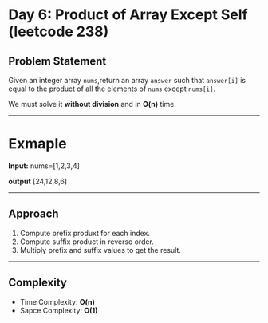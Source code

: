 # Day 6: Product of Array Except Self (leetcode 238)

## Problem Statement
Given an integer array `nums`,return an array `answer` such that `answer[i]` is equal to the product of all the elements of `nums` except `nums[i]`.

We must solve it **without division** and in **O(n)** time.

---

# Exmaple
**Input:**
nums=[1,2,3,4]

**output**
[24,12,8,6]

---

## Approach
1. Compute prefix produxt for each index.
2. Compute suffix product in reverse order.
3. Multiply prefix and suffix values to get the result.

---

## Complexity
- Time Complexity: **O(n)**
- Sapce Complexity: **O(1)**
